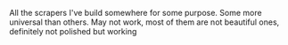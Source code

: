 All the scrapers I've build somewhere for some purpose. Some more universal than others. May not work, most of them are not beautiful ones, definitely not polished but working
